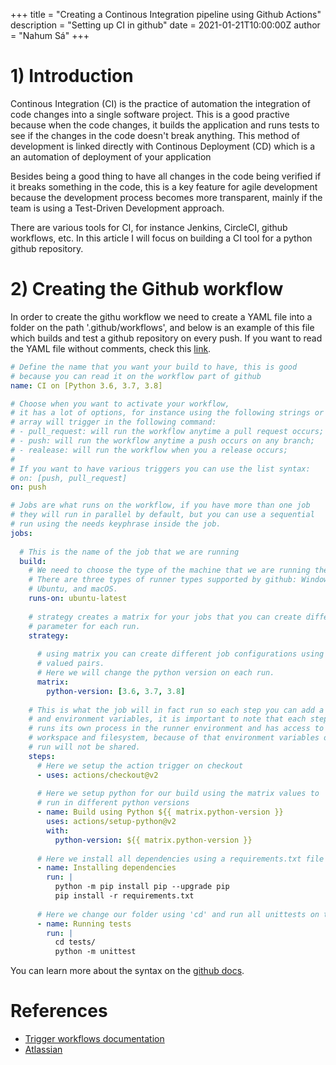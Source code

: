 +++
title = "Creating a Continous Integration pipeline using Github Actions"
description = "Setting up CI in github"
date = 2021-01-21T10:00:00Z
author = "Nahum Sá"
+++


# 1) Introduction

Continous Integration (CI) is the practice of automation the integration of code changes into a single software project. This is a good practive because when the code changes, it builds the application and runs tests to see if the changes in the code doesn't break anything. This method of development is linked directly with Continous Deployment (CD) which is a an automation of deployment of your application 

Besides being a good thing to have all changes in the code being verified if it breaks something in the code, this is a key feature for agile development because the development process becomes more transparent, mainly if the team is using a Test-Driven Development approach.

There are various tools for CI, for instance Jenkins, CircleCI, github workflows, etc. In this article I will focus on building a CI tool for a python github repository. 


# 2) Creating the Github workflow

In order to create the githu workflow we need to create a YAML file into a folder on the path '.github/workflows', and below is an example of this file which builds and test a github repository on every push. If you want to read the YAML file without comments, check this [link](https://gist.github.com/nahumsa/feb22436d1beb82c7dbf22cbb63f14fe).

```yaml
# Define the name that you want your build to have, this is good 
# because you can read it on the workflow part of github
name: CI on [Python 3.6, 3.7, 3.8]

# Choose when you want to activate your workflow,
# it has a lot of options, for instance using the following strings or 
# array will trigger in the following command:
# - pull_request: will run the workflow anytime a pull request occurs;
# - push: will run the workflow anytime a push occurs on any branch;
# - realease: will run the workflow when you a release occurs;
#
# If you want to have various triggers you can use the list syntax:
# on: [push, pull_request]
on: push

# Jobs are what runs on the workflow, if you have more than one job
# they will run in parallel by default, but you can use a sequential 
# run using the needs keyphrase inside the job.
jobs: 
  
  # This is the name of the job that we are running
  build: 
    # We need to choose the type of the machine that we are running the job.
    # There are three types of runner types supported by github: Windows, 
    # Ubuntu, and macOS.
    runs-on: ubuntu-latest
    
    # strategy creates a matrix for your jobs that you can create different 
    # parameter for each run.
    strategy: 
      
      # using matrix you can create different job configurations using a key
      # valued pairs. 
      # Here we will change the python version on each run.
      matrix:
        python-version: [3.6, 3.7, 3.8]
    
    # This is what the job will in fact run so each step you can add a name
    # and environment variables, it is important to note that each step 
    # runs its own process in the runner environment and has access to the 
    # workspace and filesystem, because of that environment variables on each 
    # run will not be shared.
    steps:
      # Here we setup the action trigger on checkout
      - uses: actions/checkout@v2
      
      # Here we setup python for our build using the matrix values to
      # run in different python versions
      - name: Build using Python ${{ matrix.python-version }}
        uses: actions/setup-python@v2
        with:
          python-version: ${{ matrix.python-version }}
      
      # Here we install all dependencies using a requirements.txt file
      - name: Installing dependencies
        run: |
          python -m pip install pip --upgrade pip
          pip install -r requirements.txt
      
      # Here we change our folder using 'cd' and run all unittests on that folder
      - name: Running tests
        run: |
          cd tests/
          python -m unittest

```
You can learn more about the syntax on the [github docs](https://docs.github.com/en/actions/reference/workflow-syntax-for-github-actions).

# References
- [Trigger workflows documentation](https://docs.github.com/en/actions/reference/events-that-trigger-workflows)
- [Atlassian](https://www.atlassian.com/continuous-delivery/continuous-integration)